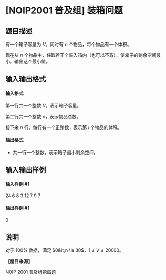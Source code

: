 
# [NOIP2001 普及组] 装箱问题
## 题目描述
有一个箱子容量为 $V$，同时有 $n$ 个物品，每个物品有一个体积。


现在从 $n$ 个物品中，任取若干个装入箱内（也可以不取），使箱子的剩余空间最小。输出这个最小值。
## 输入输出格式
#### 输入格式

第一行共一个整数 $V$，表示箱子容量。

第二行共一个整数 $n$，表示物品总数。

接下来 $n$ 行，每行有一个正整数，表示第 $i$ 个物品的体积。
#### 输出格式

- 共一行一个整数，表示箱子最小剩余空间。

## 输入输出样例
#### 输入样例 #1
24
6
8
3
12
7
9
7

#### 输出样例 #1
0

## 说明
对于 $100\%$ 数据，满足 $0&lt;n \le 30$，$1 \le V \le 20000$。

**【题目来源】**

NOIP 2001 普及组第四题
 